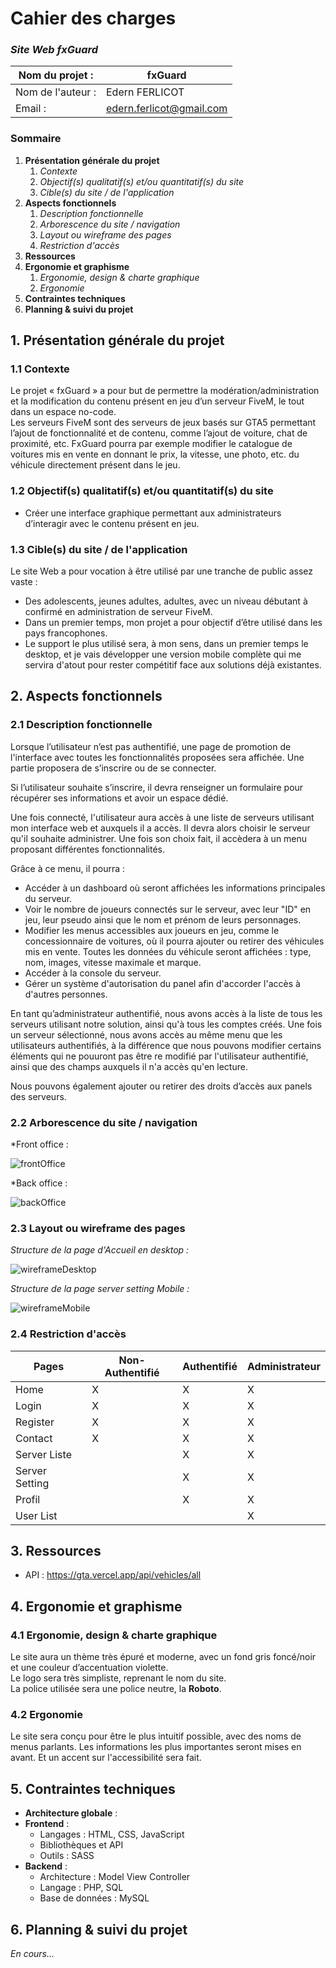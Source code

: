 # **Cahier des charges**

### *Site Web fxGuard*

| Nom du projet :   | fxGuard                  |
| ----------------- | ------------------------ |
| Nom de l'auteur : | Edern FERLICOT           |
| Email :           | edern.ferlicot@gmail.com |

### Sommaire

1. **Présentation générale du projet**
   1. *Contexte*
   2. *Objectif(s) qualitatif(s) et/ou quantitatif(s) du site*
   3. *Cible(s) du site / de l'application*
2. **Aspects fonctionnels**
   1. *Description fonctionnelle*
   2. *Arborescence du site / navigation*
   3. *Layout ou wireframe des pages*
   4. *Restriction d'accès*
3. **Ressources**
4. **Ergonomie et graphisme**
   1. *Ergonomie, design & charte graphique*
   2. *Ergonomie*
5. **Contraintes techniques**
6. **Planning & suivi du projet**

## **1. Présentation générale du projet**

### 1.1 **Contexte**

Le projet « fxGuard » a pour but de permettre la modération/administration et la modification du contenu présent en jeu d’un serveur FiveM, le tout dans un espace no-code.  
Les serveurs FiveM sont des serveurs de jeux basés sur GTA5 permettant l’ajout de fonctionnalité et de contenu, comme l’ajout de voiture, chat de proximité, etc.
FxGuard pourra par exemple modifier le catalogue de voitures mis en vente en donnant le prix, la vitesse, une photo, etc. du véhicule directement présent dans le jeu.

### 1.2 **Objectif(s) qualitatif(s) et/ou quantitatif(s) du site**

- Créer une interface graphique permettant aux administrateurs d’interagir avec le contenu présent en jeu.

### 1.3 **Cible(s) du site / de l'application**

Le site Web a pour vocation à être utilisé par une tranche de public assez vaste :
- Des adolescents, jeunes adultes, adultes, avec un niveau débutant à confirmé en administration de serveur FiveM.
- Dans un premier temps, mon projet a pour objectif d’être utilisé dans les pays francophones.
- Le support le plus utilisé sera, à mon sens, dans un premier temps le desktop, et je vais développer une version mobile complète qui me servira d'atout pour rester compétitif face aux solutions déjà existantes.

## **2. Aspects fonctionnels**

### 2.1 **Description fonctionnelle**

Lorsque l’utilisateur n’est pas authentifié, une page de promotion de l'interface avec toutes les fonctionnalités proposées sera affichée. Une partie proposera de s’inscrire ou de se connecter.

Si l’utilisateur souhaite s’inscrire, il devra renseigner un formulaire pour récupérer ses informations et avoir un espace dédié.

Une fois connecté, l'utilisateur aura accès à une liste de serveurs utilisant mon interface web et auxquels il a accès. Il devra alors choisir le serveur qu'il souhaite administrer. Une fois son choix fait, il accèdera à un menu proposant différentes fonctionnalités.

Grâce à ce menu, il pourra :
  - Accéder à un dashboard où seront affichées les informations principales du serveur.
  - Voir le nombre de joueurs connectés sur le serveur, avec leur "ID" en jeu, leur pseudo ainsi que le nom et prénom de leurs personnages.
  - Modifier les menus accessibles aux joueurs en jeu, comme le concessionnaire de voitures, où il pourra ajouter ou retirer des véhicules mis en vente. Toutes les données du véhicule seront affichées : type, nom, images, vitesse maximale et marque.
  - Accéder à la console du serveur.
  - Gérer un système d'autorisation du panel afin d'accorder l'accès à d'autres personnes.

En tant qu’administrateur authentifié, nous avons accès à la liste de tous les serveurs utilisant notre solution, ainsi qu'à tous les comptes créés. Une fois un serveur sélectionné, nous avons accès au même menu que les utilisateurs authentifiés, à la différence que nous pouvons modifier certains éléments qui ne pouuront pas être re modifié par l'utilisateur authentifié, ainsi que des champs auxquels il n'a accès qu'en lecture.

Nous pouvons également ajouter ou retirer des droits d’accès aux panels des serveurs.

### 2.2 **Arborescence du site / navigation**

   *Front office :

  ![frontOffice](./images/offices/frontOffice.png)

   *Back office :

  ![backOffice](./images/offices/backOffice.png)

### 2.3 **Layout ou wireframe des pages**

*Structure de la page d'Accueil en desktop :*                                           

![wireframeDesktop](./images/wireframes/wireframeHome.png)

*Structure de la page server setting Mobile :*

![wireframeMobile](./images/wireframes/wireframeServeurSetting.png)


### 2.4 **Restriction d'accès**

| Pages          | Non-Authentifié | Authentifié | Administrateur |
| -------------- | --------------- | ----------- | -------------- |
| Home           | X               | X           | X              |
| Login          | X               | X           | X              |
| Register       | X               | X           | X              |
| Contact        | X               | X           | X              |
| Server Liste   |                 | X           | X              |
| Server Setting |                 | X           | X              |
| Profil         |                 | X           | X              |
| User List      |                 |             | X              |

## **3. Ressources**

- API : https://gta.vercel.app/api/vehicles/all

## **4. Ergonomie et graphisme**

### 4.1 **Ergonomie, design & charte graphique**

Le site aura un thème très épuré et moderne, avec un fond gris foncé/noir et une couleur d’accentuation violette.  
Le logo sera très simpliste, reprenant le nom du site.  
La police utilisée sera une police neutre, la **Roboto**.

### 4.2 **Ergonomie**

Le site sera conçu pour être le plus intuitif possible, avec des noms de menus parlants. Les informations les plus importantes seront mises en avant.
Et un accent sur l'accessibilité sera fait.

## **5. Contraintes techniques**

- **Architecture globale** :
- **Frontend** :
  - Langages : HTML, CSS, JavaScript
  - Bibliothèques et API
  - Outils : SASS
- **Backend** :
  - Architecture : Model View Controller
  - Langage : PHP, SQL
  - Base de données : MySQL

## **6. Planning & suivi du projet**

*En cours...*
